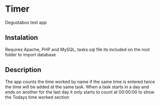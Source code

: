 # Timer
Degustabox test app

## Instalation
Requires Apache, PHP and MySQL, tasks.sql file its included on the root folder  to import database

## Description
The app counts the time worked by name if  the same time is entered twice the time will be added at the same task.
When a task starts in a day and ends on another  for the last day it only starts to count at 00:00:00  to show the Todays time worked section



